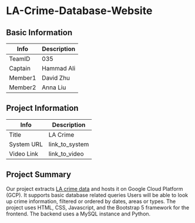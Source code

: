 # LA-Crime-Database-Website
## Basic Information

|   Info      |        Description     |
| ----------- | ---------------------- |
| TeamID      |          035           |
| Captain     |        Hammad Ali      |
| Member1     |        David Zhu       |
| Member2     |        Anna Liu        |

## Project Information

|   Info      |        Description     |
| ----------- | ---------------------- |
|  Title      |      LA Crime          |
| System URL  |      link_to_system    |
| Video Link  |      link_to_video     |

## Project Summary

Our project extracts [LA crime data](https://www.kaggle.com/datasets/susant4learning/crime-in-los-angeles-data-from-2020) and hosts it on Google Cloud Platform (GCP). It supports basic database related queries Users will be able to look up crime information, filtered or ordered by dates, areas or types. The project uses HTML, CSS, Javascript, and the Bootstrap 5 framework for the frontend. The backend uses a MySQL instance and Python.
